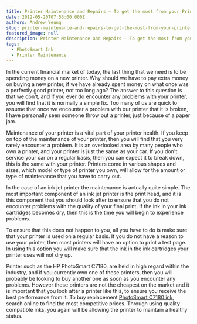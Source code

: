 ```yaml
---
title: Printer Maintenance and Repairs – To get the most from your Printer
date: 2012-05-20T07:56:00.000Z
authors: Andrew Yeung
slug: printer-maintenance-and-repairs-to-get-the-most-from-your-printer
featured_image: null
description: Printer Maintenance and Repairs – To get the most from your Printer
tags:
  - PhotoSmart Ink
  - Printer Maintenance
---
```

In the current financial market of today, the last thing that we need is to be spending money on a new printer. Why should we have to pay extra money on buying a new printer, if we have already spent money on what once was a perfectly good printer, not too long ago? The answer to this question is that we don't, and if you ever do encounter any problems with your printer, you will find that it is normally a simple fix. Too many of us are quick to assume that once we encounter a problem with our printer that it is broken, I have personally seen someone throw out a printer, just because of a paper jam.

Maintenance of your printer is a vital part of your printer health. If you keep on top of the maintenance of your printer, then you will find that you very rarely encounter a problem. It is an overlooked area by many people who own a printer, and your printer is just the same as your car. If you don't service your car on a regular basis, then you can expect it to break down, this is the same with your printer. Printers come in various shapes and sizes, which model or type of printer you own, will allow for the amount or type of maintenance that you have to carry out. 

In the case of an ink jet printer the maintenance is actually quite simple. The most important component of an ink jet printer is the print head, and it is this component that you should look after to ensure that you do not encounter problems with the quality of your final print. If the ink in your ink cartridges becomes dry, then this is the time you will begin to experience problems.

To ensure that this does not happen to you, all you have to do is make sure that your printer is used on a regular basis. If you do not have a reason to use your printer, then most printers will have an option to print a test page. In using this option you will make sure that the ink in the ink cartridges your printer uses will not dry up.

Printer such as the HP PhotoSmart C7180, are held in high regard within the industry, and if you currently own one of these printers, then you will probably be looking to buy another one as soon as you encounter any problems. However these printers are not the cheapest on the market and it is important that you look after a printer like this, to ensure you receive the best performance from it. To buy replacement [PhotoSmart C7180 ink](https://www.comboink.com/hp-photosmart-c7180-ink-cartridges), search online to find the most competitive prices. Through using quality compatible inks, you again will be allowing the printer to maintain a healthy status.